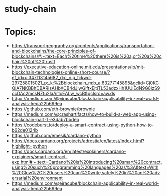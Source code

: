 # study-chain

Topics:
=======
* https://transportgeography.org/contents/applications/transportation-and-blockchains/the-core-principles-of-blockchains/#:~:text=Each%20time%20there%20is%20a,or%20a%20chain%20of%20trust)
* https://executive-education-online.mit.edu/presentations/lp/mit-blockchain-technologies-online-short-course/?ef_id=c:347113145682_d:c_n:g_ti:kwd-297258015021_p:_k:%2Bblockchain_m:b_a:63277145895&gclid=Cj0KCQiA7NKBBhDBARIsAHbXCB4dJjwGiftxEjtjTL53adzxHh1UUiEdN9G8izS9ocDAc2mcsNZtu2IaAr1oEALw_wcB&gclsrc=aw.ds
* https://medium.com/@eiracube/blockchain-applicability-in-real-world-analysis-5eda22b699ea
* https://github.com/eth-brownie/brownie
* https://medium.com/@crashartifacts/how-to-build-a-web-app-using-blockchain-part-1-e3dab7bbdeb
* https://codeburst.io/deploy-a-smart-contract-using-python-how-to-b62de0124b
* https://github.com/emesik/cardano-python
* https://docs.cardano.org/projects/adrestia/en/latest/index.html?highlight=python
* https://docs.cardano.org/en/latest/explainers/cardano-explainers/smart-contract-exp.html#:~:text=Cardano%20is%20introducing%20smart%20contract,using%20such%20programming%20languages%20as%3A&text=With%20Glow%2C%20users%20can%20write,safely%20in%20an%20adversarial%20environment
* https://medium.com/@eiracube/blockchain-applicability-in-real-world-analysis-5eda22b699ea
